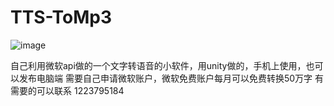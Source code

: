 # TTS-ToMp3
![image](https://user-images.githubusercontent.com/34021427/191471921-fc0d2951-6b16-4f3a-8b70-6eaf5c4b6fbc.png)

自己利用微软api做的一个文字转语音的小软件，用unity做的，手机上使用，也可以发布电脑端
需要自己申请微软账户，微软免费账户每月可以免费转换50万字
有需要的可以联系
1223795184
